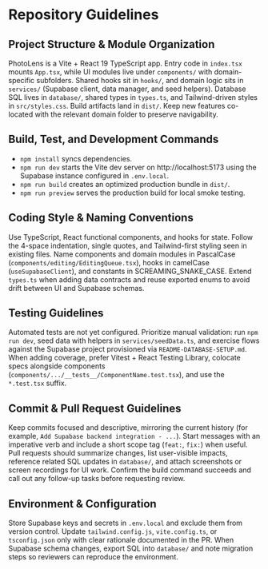 # Repository Guidelines

## Project Structure & Module Organization
PhotoLens is a Vite + React 19 TypeScript app. Entry code in `index.tsx` mounts `App.tsx`, while UI modules live under `components/` with domain-specific subfolders. Shared hooks sit in `hooks/`, and domain logic sits in `services/` (Supabase client, data manager, and seed helpers). Database SQL lives in `database/`, shared types in `types.ts`, and Tailwind-driven styles in `src/styles.css`. Build artifacts land in `dist/`. Keep new features co-located with the relevant domain folder to preserve navigability.

## Build, Test, and Development Commands
- `npm install` syncs dependencies.
- `npm run dev` starts the Vite dev server on http://localhost:5173 using the Supabase instance configured in `.env.local`.
- `npm run build` creates an optimized production bundle in `dist/`.
- `npm run preview` serves the production build for local smoke testing.

## Coding Style & Naming Conventions
Use TypeScript, React functional components, and hooks for state. Follow the 4-space indentation, single quotes, and Tailwind-first styling seen in existing files. Name components and domain modules in PascalCase (`components/editing/EditingQueue.tsx`), hooks in camelCase (`useSupabaseClient`), and constants in SCREAMING_SNAKE_CASE. Extend `types.ts` when adding data contracts and reuse exported enums to avoid drift between UI and Supabase schemas.

## Testing Guidelines
Automated tests are not yet configured. Prioritize manual validation: run `npm run dev`, seed data with helpers in `services/seedData.ts`, and exercise flows against the Supabase project provisioned via `README-DATABASE-SETUP.md`. When adding coverage, prefer Vitest + React Testing Library, colocate specs alongside components (`components/.../__tests__/ComponentName.test.tsx`), and use the `*.test.tsx` suffix.

## Commit & Pull Request Guidelines
Keep commits focused and descriptive, mirroring the current history (for example, `Add Supabase backend integration - ...`). Start messages with an imperative verb and include a short scope tag (`feat:`, `fix:`) when useful. Pull requests should summarize changes, list user-visible impacts, reference related SQL updates in `database/`, and attach screenshots or screen recordings for UI work. Confirm the build command succeeds and call out any follow-up tasks before requesting review.

## Environment & Configuration
Store Supabase keys and secrets in `.env.local` and exclude them from version control. Update `tailwind.config.js`, `vite.config.ts`, or `tsconfig.json` only with clear rationale documented in the PR. When Supabase schema changes, export SQL into `database/` and note migration steps so reviewers can reproduce the environment.
